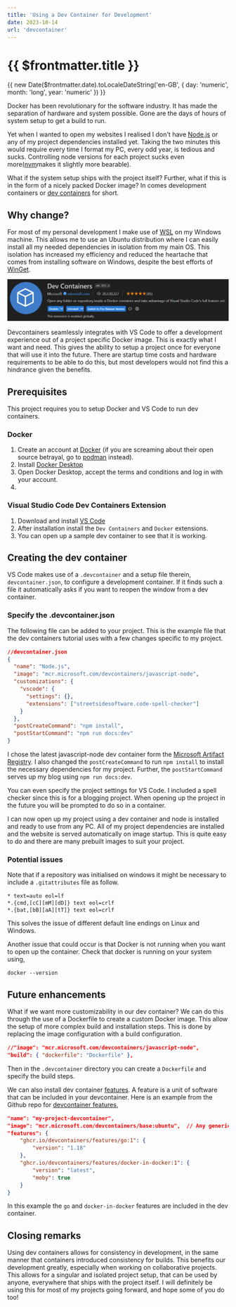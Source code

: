 ```yaml
---
title: 'Using a Dev Container for Development' 
date: 2023-10-14
url: 'devcontainer'
---
```


# {{ $frontmatter.title }}

{{ new Date($frontmatter.date).toLocaleDateString('en-GB', { day: 'numeric', month: 'long', year: 'numeric' }) }}

Docker has been revolutionary for the software industry.
It has made the separation of hardware and system possible.
Gone are the days of hours of system setup to get a build to run.

Yet when I wanted to open my websites I realised I don't have [Node.js](https://nodejs.org/en) or any of my project dependencies installed yet. 
Taking the two minutes this would require every time I format my PC, every odd year, is tedious and sucks.
Controlling node versions for each project sucks even more([nvm](https://github.com/nvm-sh/nvm)makes it slightly more bearable).

What if the system setup ships with the project itself?
Further, what if this is in the form of a nicely packed Docker image?
In comes development containers or [dev containers](https://code.visualstudio.com/docs/devcontainers/containers) for short. 



## Why change?

For most of my personal development I make use of [WSL](https://learn.microsoft.com/en-us/windows/wsl/) on my Windows machine.
This allows me to use an Ubuntu distribution where I can easily install all my needed dependencies in isolation from my main OS.
This isolation has increased my efficiency and reduced the heartache that comes from installing software on Windows, despite the best efforts of [WinGet](https://github.com/microsoft/winget-cli).

![Dev Containers](./../assets/devcontainer.png)

Devcontainers seamlessly integrates with VS Code to offer a development experience out of a project specific Docker image.
This is exactly what I want and need.
This gives the ability to setup a project once for everyone that will use it into the future. 
There are startup time costs and hardware requirements to be able to do this, but most developers would not find this a hindrance given the benefits.

## Prerequisites

This project requires you to setup Docker and VS Code to run dev containers.

### Docker

1. Create an account at [Docker](https://hub.docker.com/) (if you are screaming about their open source betrayal, go to [podman](https://podman.io/) instead).
2. Install [Docker Desktop](https://docs.docker.com/desktop/)
3. Open Docker Desktop, accept the terms and conditions and log in with your account.
4. 

### Visual Studio Code Dev Containers Extension

1. Download and install [VS Code](https://code.visualstudio.com/download)
2. After installation install the `Dev Containers` and `Docker` extensions.
3. You can open up a sample dev container to see that it is working.

## Creating the dev container

VS Code makes use of a `.devcontainer` and a setup file therein, `devcontainer.json`, to configure a development container.
If it finds such a file it automatically asks if you want to reopen the window from a dev container.

### Specify the .devcontainer.json

The following file can be added to your project.
This is the example file that the dev containers tutorial uses with a few changes specific to my project.

```json
//devcontainer.json
{
  "name": "Node.js",
  "image": "mcr.microsoft.com/devcontainers/javascript-node",
  "customizations": {
    "vscode": {
      "settings": {},
      "extensions": ["streetsidesoftware.code-spell-checker"]
    }
  },
  "postCreateCommand": "npm install",
  "postStartCommand": "npm run docs:dev"
}
```

I chose the latest javascript-node dev container form the [Microsoft Artifact Registry](https://mcr.microsoft.com/en-us).
I also changed the `postCreateCommand` to run `npm install` to install the necessary dependencies for my project.
Further, the `postStartCommand` serves up my blog using `npm run docs:dev`.

You can even specify the project settings for VS Code. 
I included a spell checker since this is for a blogging project.
When opening up the project in the future you will be prompted to do so in a container. 

I can now open up my project using a dev container and node is installed and ready to use from any PC.
All of my project dependencies are installed and the website is served automatically on image startup. 
This is quite easy to do and there are many prebuilt images to suit your project.

### Potential issues

Note that if a repository was initialised on windows it might be necessary to include a `.gitattributes` file as follow.
```
* text=auto eol=lf
*.{cmd,[cC][mM][dD]} text eol=crlf
*.{bat,[bB][aA][tT]} text eol=crlf
```
This solves the issue of different default line endings on Linux and Windows.

Another issue that could occur is that Docker is not running when you want to open up the container. 
Check that docker is running on your system using,
```shell
docker --version
```

## Future enhancements

What if we want more customizability in our dev container? 
We can do this through the use of a Dockerfile to create a custom Docker image.
This allow the setup of more complex build and installation steps.
This is done by replacing the image configuration with a build configuration.
```json
//"image": "mcr.microsoft.com/devcontainers/javascript-node",
"build": { "dockerfile": "Dockerfile" },
```

Then in the `.devcontainer` directory you can create a `Dockerfile` and specify the build steps.

We can also install dev container [features](https://containers.dev/implementors/features/).
A feature is a unit of software that can be included in your devcontainer.
Here is an example from the Github repo for [devcontainer features](https://github.com/devcontainers/features),
```json
"name": "my-project-devcontainer",
"image": "mcr.microsoft.com/devcontainers/base:ubuntu",  // Any generic, debian-based image.
"features": {
    "ghcr.io/devcontainers/features/go:1": {
        "version": "1.18"
    },
    "ghcr.io/devcontainers/features/docker-in-docker:1": {
        "version": "latest",
        "moby": true
    }
}
```
In this example the `go` and `docker-in-docker` features are included in the dev container.

## Closing remarks

Using dev containers allows for consistency in development, in the same manner that containers introduced consistency for builds.
This benefits our development greatly, especially when working on collaborative projects.
This allows for a singular and isolated project setup, that can be used by anyone, everywhere that ships with the project itself.
I will definitely be using this for most of my projects going forward, and hope some of you do too! 

